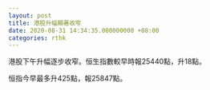 ```yaml
---
layout: post
title: 港股升幅顯著收窄
date: 2020-08-31 14:34:35.000000000 +08:00
categories: rthk
---
```


港股下午升幅逐步收窄。恒生指數較早時報25440點，升18點。

恒指今早最多升425點，報25847點。
